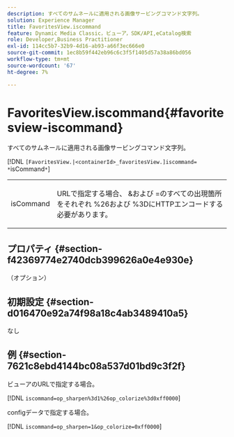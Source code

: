 ```yaml
---
description: すべてのサムネールに適用される画像サービングコマンド文字列。
solution: Experience Manager
title: FavoritesView.iscommand
feature: Dynamic Media Classic，ビューア，SDK/API,eCatalog検索
role: Developer,Business Practitioner
exl-id: 114cc5b7-32b9-4d16-ab93-a66f3ec666e0
source-git-commit: 1ec8b59f442eb96c6c3f5f1405d57a38a86bd056
workflow-type: tm+mt
source-wordcount: '67'
ht-degree: 7%

---
```


# FavoritesView.iscommand{#favoritesview-iscommand}

すべてのサムネールに適用される画像サービングコマンド文字列。

[!DNL `[FavoritesView.|<containerId>_favoritesView.]iscommand= *`isCommand`*`]

<table id="table_2B109D2F91E64B5382B31921C3780FA5"> 
 <tbody> 
  <tr> 
   <td colname="col1"> <p><span class="codeph"><span class="varname"> isCommand</span></span> </p> </td> 
   <td colname="col2"> <p> URLで指定する場合、 <span class="codeph"> &amp;</span>および<span class="codeph"> =</span>のすべての出現箇所をそれぞれ<span class="codeph"> %26</span>および<span class="codeph"> %3D</span>にHTTPエンコードする必要があります。 </p> </td> 
  </tr> 
 </tbody> 
</table>

## プロパティ {#section-f42369774e2740dcb399626a0e4e930e}

（オプション）

## 初期設定 {#section-d016470e92a74f98a18c4ab3489410a5}

なし

## 例 {#section-7621c8ebd4144bc08a537d01bd9c3f2f}

ビューアのURLで指定する場合。

[!DNL `iscommand=op_sharpen%3d1%26op_colorize%3d0xff0000`]

configデータで指定する場合。

[!DNL `iscommand=op_sharpen=1&op_colorize=0xff0000`]
